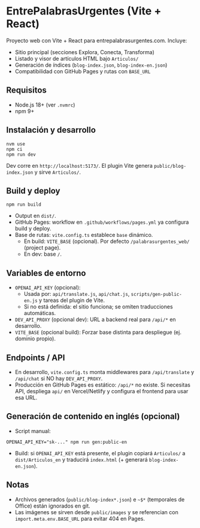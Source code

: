 # EntrePalabrasUrgentes (Vite + React)

Proyecto web con Vite + React para entrepalabrasurgentes.com. Incluye:
- Sitio principal (secciones Explora, Conecta, Transforma)
- Listado y visor de artículos HTML bajo `Articulos/`
- Generación de índices (`blog-index.json`, `blog-index-en.json`)
- Compatibilidad con GitHub Pages y rutas con `BASE_URL`

## Requisitos
- Node.js 18+ (ver `.nvmrc`)
- npm 9+

## Instalación y desarrollo
```
nvm use
npm ci
npm run dev
```
Dev corre en `http://localhost:5173/`. El plugin Vite genera `public/blog-index.json` y sirve `Articulos/`.

## Build y deploy
```
npm run build
```
- Output en `dist/`.
- GitHub Pages: workflow en `.github/workflows/pages.yml` ya configura build y deploy.
- Base de rutas: `vite.config.ts` establece `base` dinámico.
  - En build: `VITE_BASE` (opcional). Por defecto `/palabrasurgentes_web/` (project page).
  - En dev: base `/`.

## Variables de entorno
- `OPENAI_API_KEY` (opcional):
  - Usada por: `api/translate.js`, `api/chat.js`, `scripts/gen-public-en.js` y tareas del plugin de Vite.
  - Si no está definida: el sitio funciona; se omiten traducciones automáticas.
- `DEV_API_PROXY` (opcional dev): URL a backend real para `/api/*` en desarrollo.
- `VITE_BASE` (opcional build): Forzar base distinta para despliegue (ej. dominio propio).

## Endpoints / API
- En desarrollo, `vite.config.ts` monta middlewares para `/api/translate` y `/api/chat` si NO hay `DEV_API_PROXY`.
- Producción en GitHub Pages es estático: `/api/*` no existe. Si necesitas API, despliega `api/` en Vercel/Netlify y configura el frontend para usar esa URL.

## Generación de contenido en inglés (opcional)
- Script manual:
```
OPENAI_API_KEY="sk-..." npm run gen:public-en
```
- Build: si `OPENAI_API_KEY` está presente, el plugin copiará `Articulos/` a `dist/Articulos_en` y traducirá `index.html` (+ generará `blog-index-en.json`).

## Notas
- Archivos generados (`public/blog-index*.json`) e `~$*` (temporales de Office) están ignorados en git.
- Las imágenes se sirven desde `public/images` y se referencian con `import.meta.env.BASE_URL` para evitar 404 en Pages.

